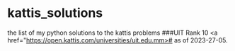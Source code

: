 # kattis_solutions
the list of my python solutions to the kattis problems
###UIT Rank 10 <a href="https://open.kattis.com/universities/uit.edu.mm>#</a> as of 2023-27-05.
